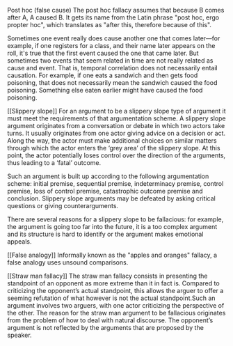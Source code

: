 Post hoc (false cause)
The post hoc fallacy assumes that because B comes after A, A caused B. It gets its name from the Latin phrase "post hoc, ergo propter hoc", which translates as "after this, therefore because of this".

Sometimes one event really does cause another one that comes later—for example, if one registers for a class, and their name later appears on the roll, it's true that the first event caused the one that came later. But sometimes two events that seem related in time are not really related as cause and event. That is, temporal correlation does not necessarily entail causation. For example, if one eats a sandwich and then gets food poisoning, that does not necessarily mean the sandwich caused the food poisoning. Something else eaten earlier might have caused the food poisoning.

[[Slippery slope]]
For an argument to be a slippery slope type of argument it must meet the requirements of that argumentation scheme. A slippery slope argument originates from a conversation or debate in which two actors take turns. It usually originates from one actor giving advice on a decision or act. Along the way, the actor must make additional choices on similar matters through which the actor enters the ‘grey area’ of the slippery slope. At this point, the actor potentially loses control over the direction of the arguments, thus leading to a ‘fatal’ outcome.

Such an argument is built up according to the following argumentation scheme: initial premise, sequential premise, indeterminacy premise, control premise, loss of control premise, catastrophic outcome premise and conclusion. Slippery slope arguments may be defeated by asking critical questions or giving counterarguments.

There are several reasons for a slippery slope to be fallacious: for example, the argument is going too far into the future, it is a too complex argument and its structure is hard to identify or the argument makes emotional appeals.

[[False analogy]]
Informally known as the "apples and oranges" fallacy, a false analogy uses unsound comparisons.

[[Straw man fallacy]]
The straw man fallacy consists in presenting the standpoint of an opponent as more extreme than it in fact is. Compared to criticizing the opponent’s actual standpoint, this allows the arguer to offer a seeming refutation of what however is not the actual standpoint.Such an argument involves two arguers, with one actor criticizing the perspective of the other. The reason for the straw man argument to be fallacious originates from the problem of how to deal with natural discourse. The opponent’s argument is not reflected by the arguments that are proposed by the speaker.